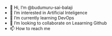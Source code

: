 - 👋 Hi, I’m @budumuru-sai-balaji
- 👀 I’m interested in Artificial Inteligence
- 🌱 I’m currently learning DevOps
- 💞️ I’m looking to collaborate on Leaarning Github
- 📫 How to reach me 

<!---
budumuru-sai-balaji/budumuru-sai-balaji is a ✨ special ✨ repository because its `README.md` (this file) appears on your GitHub profile.
You can click the Preview link to take a look at your changes.
--->
